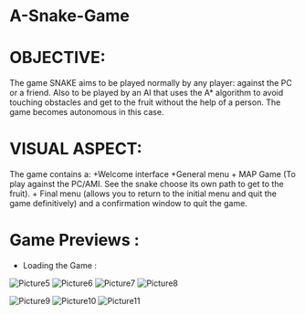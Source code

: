 # A-Snake-Game

# OBJECTIVE:
The game SNAKE aims to be played normally by any player: against the PC or a friend.
Also to be played by an AI that uses the A* algorithm to avoid touching obstacles and get to the fruit without the help of a person. The game becomes autonomous in this case.
# VISUAL ASPECT:
The game contains a:
                                   +Welcome interface
                                   +General menu
                                  + MAP Game (To play against the PC/AMI. See the snake choose its own path to get to the fruit).
                                   + Final menu (allows you to return to the initial menu and quit the game definitively) and a confirmation window to quit the game.
                                   
# Game Previews :
- Loading the Game :


![Picture5](https://user-images.githubusercontent.com/47457939/183465232-cdfee1d6-2f08-4d6e-86e9-18da39f02e6f.jpg)
![Picture6](https://user-images.githubusercontent.com/47457939/183465239-09265741-d7e8-4c61-9375-4637a1bf7d2f.jpg)
![Picture7](https://user-images.githubusercontent.com/47457939/183465241-9545246e-2306-4319-b10c-a8b54118f0a4.jpg)
![Picture8](https://user-images.githubusercontent.com/47457939/183465243-b5355078-9d51-4f94-8c98-e77b0a3c9bc3.png)

![Picture9](https://user-images.githubusercontent.com/47457939/183465210-cad0b4b6-d4da-4cc2-a922-1d67b865894c.jpg)
![Picture10](https://user-images.githubusercontent.com/47457939/183465215-59a90c9e-f751-4437-be9e-2e0e73192317.jpg)
![Picture11](https://user-images.githubusercontent.com/47457939/183465220-608942ce-44bc-448f-8531-cdf5a4d3a03e.png)
